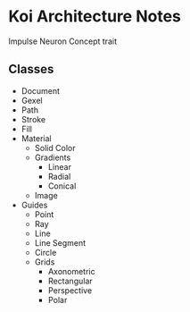 Koi Architecture Notes
======================

Impulse
Neuron
Concept
  trait

Classes
-------

- Document
- Gexel
- Path
- Stroke
- Fill
- Material
  - Solid Color
  - Gradients
    - Linear
    - Radial
    - Conical
  - Image
- Guides
  - Point
  - Ray
  - Line
  - Line Segment
  - Circle
  - Grids
    - Axonometric
    - Rectangular
    - Perspective
    - Polar
